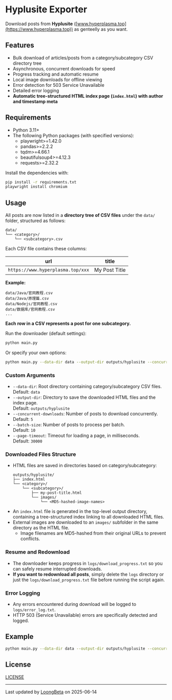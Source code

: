 # Hyplusite Exporter

Download posts from **Hyplusite** ([www.hyperplasma.top](https://www.hyperplasma.top)) as genteelly as you want.

## Features

- Bulk download of articles/posts from a category/subcategory CSV directory tree
- Asynchronous, concurrent downloads for speed
- Progress tracking and automatic resume
- Local image downloads for offline viewing
- Error detection for 503 Service Unavailable
- Detailed error logging
- **Automatic tree-structured HTML index page (`index.html`) with author and timestamp meta**

## Requirements

- Python 3.11+
- The following Python packages (with specified versions):
    - playwright>=1.42.0  
    - pandas>=2.2.2  
    - tqdm>=4.66.1
    - beautifulsoup4>=4.12.3
    - requests>=2.32.2

Install the dependencies with:

```bash
pip install -r requirements.txt
playwright install chromium
```

## Usage

All posts are now listed in a **directory tree of CSV files** under the `data/` folder, structured as follows:

```
data/
└── <category>/
    └── <subcategory>.csv
```

Each CSV file contains these columns:

| url                               | title         |
| --------------------------------- | ------------- |
| `https://www.hyperplasma.top/xxx` | My Post Title |

**Example:**

```
data/Java/官网教程.csv
data/Java/原理篇.csv
data/Nodejs/官网教程.csv
data/数据库/官网教程.csv
...
```

**Each row in a CSV represents a post for one subcategory.**

Run the downloader (default settings):

```bash
python main.py
```

Or specify your own options:

```bash
python main.py --data-dir data --output-dir outputs/hyplusite --concurrent-downloads 8 --batch-size 20 --page-timeout 20000
```

### Custom Arguments

- `--data-dir`: Root directory containing category/subcategory CSV files.  
  Default: `data`
- `--output-dir`: Directory to save the downloaded HTML files and the index page.  
  Default: `outputs/hyplusite`
- `--concurrent-downloads`: Number of posts to download concurrently.  
  Default: `5`
- `--batch-size`: Number of posts to process per batch.  
  Default: `10`
- `--page-timeout`: Timeout for loading a page, in milliseconds.  
  Default: `30000`

### Downloaded Files Structure

- HTML files are saved in directories based on category/subcategory:
  ```
  outputs/hyplusite/
  ├── index.html
  └── <category>/
      └── <subcategory>/
          ├── my-post-title.html
          └── images/
              └── <MD5-hashed-image-names>
  ```
- An `index.html` file is generated in the top-level output directory, containing a tree-structured index linking to all downloaded HTML files.
- External images are downloaded to an `images/` subfolder in the same directory as the HTML file.
  - Image filenames are MD5-hashed from their original URLs to prevent conflicts.

### Resume and Redownload

- The downloader keeps progress in `logs/download_progress.txt` so you can safely resume interrupted downloads.
- **If you want to redownload all posts**, simply delete the `logs` directory or just the `logs/download_progress.txt` file before running the script again.

### Error Logging

- Any errors encountered during download will be logged to `logs/error_log.txt`.
- HTTP 503 (Service Unavailable) errors are specifically detected and logged.

## Example

```bash
python main.py --data-dir data --output-dir outputs/hyplusite --concurrent-downloads 10
```

## License

[LICENSE](LICENSE)

---

Last updated by [LoongBeta](https://github.com/LoongBeta) on 2025-06-14
